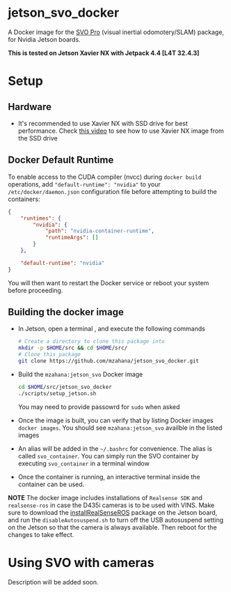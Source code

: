 # jetson_svo_docker
A Docker image for the [SVO Pro](https://github.com/uzh-rpg/rpg_svo_pro_open) (visual inertial odomotery/SLAM) package, for Nvidia Jetson boards.

**This is tested on Jetson Xavier NX with Jetpack 4.4 [L4T 32.4.3]**

# Setup

## Hardware
* It's recommended to use Xavier NX with SSD drive for best performance. Check [this video](https://www.youtube.com/watch?v=ZK5FYhoJqIg&t=327s) to see how to use Xavier NX image from the SSD drive

## Docker Default Runtime

To enable access to the CUDA compiler (nvcc) during `docker build` operations, add `"default-runtime": "nvidia"` to your `/etc/docker/daemon.json` configuration file before attempting to build the containers:

``` json
{
    "runtimes": {
        "nvidia": {
            "path": "nvidia-container-runtime",
            "runtimeArgs": []
        }
    },

    "default-runtime": "nvidia"
}
```

You will then want to restart the Docker service or reboot your system before proceeding.

## Building the docker image
* In Jetson, open a terminal , and execute the following commands
    ```bash
    # Create a directory to clone this package into
    mkdir -p $HOME/src && cd $HOME/src/
    # Clone this package
    git clone https://github.com/mzahana/jetson_svo_docker.git
    ```

* Build the `mzahana:jetson_svo` Docker image
    ```bash
    cd $HOME/src/jetson_svo_docker
    ./scripts/setup_jetson.sh
    ```
    You may need to provide passowrd for `sudo` when asked

* Once the image is built, you can verify that by listing Docker images `docker images`. You should see `mzahana:jetson_svo` availble in the listed images

* An alias will be added in the `~/.bashrc` for convenience. The alias is called `svo_container`. You can simply run the SVO container by executing `svo_container` in a terminal window

* Once the container is running, an interactive terminal inside the container can be used. 

**NOTE** The docker image includes installations of `Realsense SDK` and `realsense-ros` in case the D435i cameras is to be used with VINS. Make sure to download the [installRealSenseROS](https://github.com/mzahana/installRealSenseROS) package on the Jetson board, and run the `disableAutosuspend.sh` to turn off the USB autosuspend setting on the Jetson so that the camera is always available. Then reboot for the changes to take effect.

# Using SVO with cameras
Description will be added soon.


